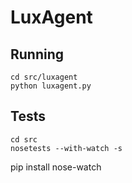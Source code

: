 LuxAgent
========

Running
-------
```
cd src/luxagent
python luxagent.py
```

Tests
-----
```
cd src
nosetests --with-watch -s
```

pip install nose-watch

